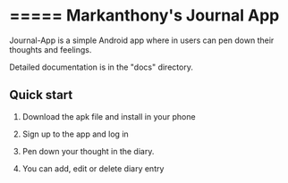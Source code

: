 =====
Markanthony's Journal App
=====

Journal-App is a simple Android app where in users can pen down their thoughts and feelings.

Detailed documentation is in the "docs" directory.

Quick start
-----------

1. Download the apk file and install in your phone

2. Sign up to the app and log in 
    

3. Pen down your thought in the diary.


4. You can add, edit or delete diary entry

